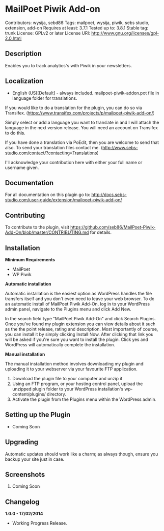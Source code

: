 # MailPoet Piwik Add-on 

Contributors: wysija, sebd86 
Tags: mailpoet, wysija, piwik, sebs studio, extension, add-on 
Requires at least: 3.7.1 
Tested up to: 3.8.1 
Stable tag: trunk 
License: GPLv2 or later 
License URI: http://www.gnu.org/licenses/gpl-2.0.html 

## Description

Enables you to track analytics's with Piwik in your newsletters.

## Localization
* English (US)[Default] - always included. mailpoet-piwik-addon.pot file in language folder for translations.

If you would like to do a translation for the plugin, you can do so via Transifex.  (https://www.transifex.com/projects/p/mailpoet-piwik-add-on/)

Simply select or add a language you want to translate in and I will attach the language in the next version release. You will need an account on Transifex to do this.

If you have done a translation via PoEdit, then you are welcome to send that also. To send your translation files contact me. (http://www.sebs-studio.com/contact/?contacting=Translations)

I'll acknowledge your contribution here with either your full name or username given.

## Documentation

For all documentation on this plugin go to: http://docs.sebs-studio.com/user-guide/extension/mailpoet-piwik-add-on/

## Contributing

To contribute to the plugin, visit https://github.com/seb86/MailPoet-Piwik-Add-On/blob/master/CONTRIBUTING.md for details.

## Installation

__Minimum Requirements__

* MailPoet
* WP Piwik

__Automatic installation__

Automatic installation is the easiest option as WordPress handles the file transfers itself and you don't even need to leave your web browser. To do an automatic install of MailPoet Piwik Add-On, log in to your WordPress admin panel, navigate to the Plugins menu and click Add New.

In the search field type "MailPoet Piwik Add-On" and click Search Plugins. Once you've found my plugin extension you can view details about it such as the the point release, rating and description. Most importantly of course, you can install it by simply clicking Install Now. After clicking that link you will be asked if you're sure you want to install the plugin. Click yes and WordPress will automatically complete the installation.

__Manual installation__

The manual installation method involves downloading my plugin and uploading it to your webserver via your favourite FTP application.

1. Download the plugin file to your computer and unzip it
2. Using an FTP program, or your hosting control panel, upload the unzipped plugin folder to your WordPress installation's wp-content/plugins/ directory.
3. Activate the plugin from the Plugins menu within the WordPress admin.

## Setting up the Plugin

- Coming Soon

## Upgrading

Automatic updates should work like a charm; as always though, ensure you backup your site just in case.

## Screenshots

1. Coming Soon

## Changelog

__1.0.0 - 17/02/2014__

* Working Progress Release.